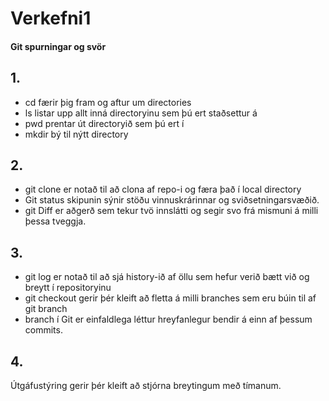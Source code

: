 # Verkefni1

#### Git spurningar og svör

## 1. 
- cd færir þig fram og aftur um directories
- ls listar upp allt inná directoryinu sem þú ert staðsettur á
- pwd prentar út directoryið sem þú ert í
- mkdir bý til nýtt directory

## 2. 
- git clone er notað til að clona af repo-i og færa það í local directory
- Git status skipunin sýnir stöðu vinnuskrárinnar og sviðsetningarsvæðið.
- git Diff er aðgerð sem tekur tvö innslátti og segir svo frá mismuni á milli þessa tveggja.

## 3.
- git log er notað til að sjá history-ið af öllu sem hefur verið bætt við og breytt í repositoryinu
- git checkout gerir þér kleift að fletta á milli branches sem eru búin til af git branch
- branch í Git er einfaldlega léttur hreyfanlegur bendir á einn af þessum commits.

## 4.
Útgáfustýring gerir þér kleift að stjórna breytingum með tímanum.